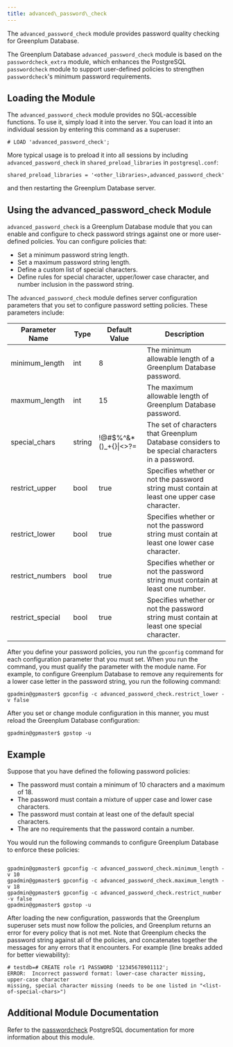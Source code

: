 ```yaml
---
title: advanced\_password\_check 
---
```


The `advanced_password_check` module provides password quality checking for Greenplum Database.

The Greenplum Database `advanced_password_check` module is based on the `passwordcheck_extra` module, which enhances the PostgreSQL `passwordcheck` module to support user-defined policies to strengthen `passwordcheck`'s minimum password requirements.

## <a id="topic_reg"></a>Loading the Module 

The `advanced_password_check` module provides no SQL-accessible functions. To use it, simply load it into the server. You can load it into an individual session by entering this command as a superuser:

```
# LOAD 'advanced_password_check';
```

More typical usage is to preload it into all sessions by including `advanced_password_check` in `shared_preload_libraries` in `postgresql.conf`:

```
shared_preload_libraries = '<other_libraries>,advanced_password_check'

```

and then restarting the Greenplum Database server.

## <a id="topic_using"></a>Using the advanced\_password\_check Module 

`advanced_password_check` is a Greenplum Database module that you can enable and configure to check password strings against one or more user-defined policies. You can configure policies that:

-   Set a minimum password string length.
-   Set a maximum password string length.
-   Define a custom list of special characters.
-   Define rules for special character, upper/lower case character, and number inclusion in the password string.

The `advanced_password_check` module defines server configuration parameters that you set to configure password setting policies. These parameters include:

|Parameter Name|Type|Default Value|Description|
|--------------|----|-------------|-----------|
|minimum\_length|int|8|The minimum allowable length of a Greenplum Database password.|
|maxmum\_length|int|15|The maximum allowable length of Greenplum Database password.|
|special\_chars|string|!@\#$%^&\*\(\)\_+\{\}\|<\>?=|The set of characters that Greenplum Database considers to be special characters in a password.|
|restrict\_upper|bool|true|Specifies whether or not the password string must contain at least one upper case character.|
|restrict\_lower|bool|true|Specifies whether or not the password string must contain at least one lower case character.|
|restrict\_numbers|bool|true|Specifies whether or not the password string must contain at least one number.|
|restrict\_special|bool|true|Specifies whether or not the password string must contain at least one special character.|

After you define your password policies, you run the `gpconfig` command for each configuration parameter that you must set. When you run the command, you must qualify the parameter with the module name. For example, to configure Greenplum Database to remove any requirements for a lower case letter in the password string, you run the following command:

```
gpadmin@gpmaster$ gpconfig -c advanced_password_check.restrict_lower -v false
```

After you set or change module configuration in this manner, you must reload the Greenplum Database configuration:

```
gpadmin@gpmaster$ gpstop -u
```

## <a id="topic_example"></a>Example 

Suppose that you have defined the following password policies:

-   The password must contain a minimum of 10 characters and a maximum of 18.
-   The password must contain a mixture of upper case and lower case characters.
-   The password must contain at least one of the default special characters.
-   The are no requirements that the password contain a number.

You would run the following commands to configure Greenplum Database to enforce these policies:

```

gpadmin@gpmaster$ gpconfig -c advanced_password_check.minimum_length -v 10
gpadmin@gpmaster$ gpconfig -c advanced_password_check.maximum_length -v 18
gpadmin@gpmaster$ gpconfig -c advanced_password_check.restrict_number -v false
gpadmin@gpmaster$ gpstop -u
```

After loading the new configuration, passwords that the Greenplum superuser sets must now follow the policies, and Greenplum returns an error for every policy that is not met. Note that Greenplum checks the password string against all of the policies, and concatenates together the messages for any errors that it encounters. For example \(line breaks added for better viewability\):

```
# testdb=# CREATE role r1 PASSWORD '12345678901112';
ERROR:  Incorrect password format: lower-case character missing, upper-case character
missing, special character missing (needs to be one listed in "<list-of-special-chars>")
```

## <a id="topic_info"></a>Additional Module Documentation 

Refer to the [passwordcheck](https://www.postgresql.org/docs/9.4/passwordcheck.html) PostgreSQL documentation for more information about this module.

